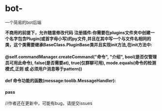 # bot-
一个简易的bot后端

**不商用的前提下，允许随意修改代码**
**注册插件:你需要在plugins文件夹中创建一个名字包含Plugin(或首字母小写)的py文件,并且在其中写一个与文件名相同的类，这个类需要继承BaseClass.PluginBase类并且实现init方法,在init方法中:**

#### @self.commandManager.createCommand("命令", "介绍", bool(是否仅管理员可用此命令), false(是否需要at), true(仅群聊可用), mode.equals(命令的检测模式,正则 或 必须用户消息等于pattern))
#### def 命令功能的函数(message:toolib.MessageHandler):
####   pass

//作者还在更新中，可能有bug，请提交issues
